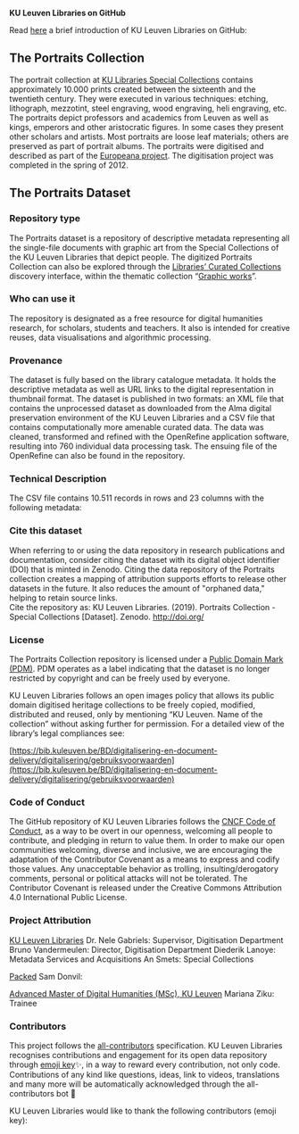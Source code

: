 
**KU Leuven Libraries on GitHub**

Read [here](https://github.com/KU-Leuven-Libraries) a brief introduction of KU Leuven Libraries on GitHub:  

## The Portraits Collection

The portrait collection at [KU Libraries Special Collections](https://bib.kuleuven.be/bijzondere-collecties/english/home) contains approximately 10.000 prints created between the sixteenth and the twentieth century. They were executed in various techniques: etching, lithograph, mezzotint, steel engraving, wood engraving, heli engraving, etc. The portraits depict professors and academics from Leuven as well as kings, emperors and other aristocratic figures. In some cases they present other scholars and artists. Most portraits are loose leaf materials; others are preserved as part of portrait albums. The portraits were digitised and described as part of the [Europeana project](https://www.europeana.eu/portal/en). The digitisation project was completed in the spring of 2012.

  
 
    
## The Portraits Dataset

### Repository type  
The Portraits dataset is a repository of descriptive metadata representing all the single-file documents with graphic art from the Special Collections of the KU Leuven Libraries that depict people. The digitized Portraits Collection can also be explored through the [Libraries’ Curated Collections](https://limo.libis.be/primo-explore/collectionDiscovery?vid=KULeuven&collectionId=81386064490001488&lang=en_US) discovery interface, within the thematic collection “[Graphic works](https://limo.libis.be/primo-explore/collectionDiscovery?vid=KULeuven&collectionId=81411248760001488&lang=en_US&query=any,contains,portraits)”.  
  
### Who can use it  
The repository is designated as a free resource for digital humanities research, for scholars, students and teachers. It also is intended for creative reuses, data visualisations and algorithmic processing.  
  
### Provenance  
The dataset is fully based on the library catalogue metadata. It holds the descriptive metadata as well as URL links to the digital representation in thumbnail format. The dataset is published in two formats: an XML file that contains the unprocessed dataset as downloaded from the Alma digital preservation environment of the KU Leuven Libraries and a CSV file that contains computationally more amenable curated data. The data was cleaned, transformed and refined with the OpenRefine application software, resulting into 760 individual data processing task. The ensuing file of the OpenRefine can also be found in the repository.

  

### Technical Description

The CSV file contains 10.511 records in rows and 23 columns with the following metadata:



### Cite this dataset

When referring to or using the data repository in research publications and documentation, consider citing the dataset with its digital object identifier (DOI) that is minted in Zenodo. Citing the data repository of the Portraits collection creates a mapping of attribution supports efforts to release other datasets in the future. It also reduces the amount of "orphaned data," helping to retain source links.  
Cite the repository as: KU Leuven Libraries. (2019). Portraits Collection - Special Collections [Dataset]. Zenodo. http://doi.org/

  

### License

The Portraits Collection repository is licensed under a [Public Domain Mark (PDM)](https://creativecommons.org/share-your-work/public-domain/pdm/). PDM operates as a label indicating that the dataset is no longer restricted by copyright and can be freely used by everyone.

KU Leuven Libraries follows an open images policy that allows its public domain digitised heritage collections to be freely copied, modified, distributed and reused, only by mentioning “KU Leuven. Name of the collection” without asking further for permission. For a detailed view of the library’s legal compliances see:

[https://bib.kuleuven.be/BD/digitalisering-en-document-delivery/digitalisering/gebruiksvoorwaarden](https://bib.kuleuven.be/BD/digitalisering-en-document-delivery/digitalisering/gebruiksvoorwaarden)

  

### Code of Conduct

The GitHub repository of KU Leuven Libraries follows the [CNCF Code of Conduct](https://github.com/cncf/foundation/blob/master/code-of-conduct.md), as a way to be overt in our openness, welcoming all people to contribute, and pledging in return to value them. In order to make our open communities welcoming, diverse and inclusive, we are encouraging the adaptation of the Contributor Covenant as a means to express and codify those values. Any unacceptable behavior as trolling, insulting/derogatory comments, personal or political attacks will not be tolerated. The Contributor Covenant is released under the Creative Commons Attribution 4.0 International Public License.

  

### Project Attribution

[KU Leuven Libraries](https://bib.kuleuven.be/english)
Dr. Nele Gabriels: Supervisor, Digitisation Department
Bruno Vandermeulen: Director, Digitisation Department
Diederik Lanoye: Metadata Services and Acquisitions
An Smets: Special Collections

[Packed](https://www.packed.be/en/)
Sam Donvil:

[Advanced Master of Digital Humanities (MSc), KU Leuven](https://set.kuleuven.be/onderwijs/mdh)
Mariana Ziku: Trainee

  
  
### Contributors

This project follows the [all-contributors](https://allcontributors.org) specification. KU Leuven Libraries recognises contributions and engagement for its open data repository through [emoji key](https://allcontributors.org/docs/en/emoji-key)✨, in a way to reward every contribution, not only code. Contributions of any kind like questions, ideas, link to videos, translations and many more will be automatically acknowledged through the all-contributors bot 🤖

KU Leuven Libraries would like to thank the following contributors (emoji key):
